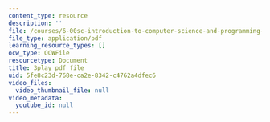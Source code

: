 ```yaml
---
content_type: resource
description: ''
file: /courses/6-00sc-introduction-to-computer-science-and-programming-spring-2011/5fe8c23d768eca2e8342c4762a4dfec6_BRjwkgQct28.pdf
file_type: application/pdf
learning_resource_types: []
ocw_type: OCWFile
resourcetype: Document
title: 3play pdf file
uid: 5fe8c23d-768e-ca2e-8342-c4762a4dfec6
video_files:
  video_thumbnail_file: null
video_metadata:
  youtube_id: null
---
```


